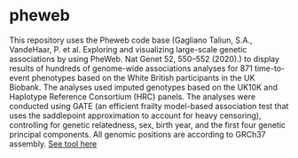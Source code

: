 # pheweb
This repository uses the Pheweb code base (Gagliano Taliun, S.A., VandeHaar, P. et al. Exploring and visualizing large-scale genetic associations by using PheWeb. Nat Genet 52, 550–552 (2020).) to display results of hundreds of genome-wide associations analyses for 871 time-to-event phenotypes based on the White British participants in the UK Biobank. The analyses used imputed genotypes based on the UK10K and Haplotype Reference Consortium (HRC) panels. The analyses were conducted using GATE (an efficient frailty model-based association test that uses the saddlepoint approximation to account for heavy censoring), controlling for genetic relatedness, sex, birth year, and the first four genetic principal components. All genomic positions are according to GRCh37 assembly.
[See tool here](https://pheweb.herokuapp.com/)
